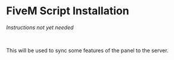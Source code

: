 # FiveM Script Installation
*Instructions not yet needed*
<br>

<br>

This will be used to sync some features of the panel to the server.

